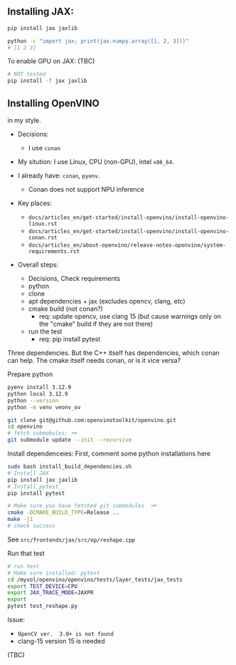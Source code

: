 ## Installing JAX:

```bash
pip install jax jaxlib

python -c "import jax; print(jax.numpy.array([1, 2, 3]))"
# [1 2 3]
```

To enable GPU on JAX: (TBC)
```bash
# NOT tested
pip install -f jax jaxlib
```

## Installing OpenVINO
in my style.
* Decisions:
   * I use `conan`
* My sitution: I use Linux, CPU (non-GPU), intel `x86_64`.
* I already have: `conan`, `pyenv`.
    * Conan does not support NPU inference
* Key places:
   * `docs/articles_en/get-started/install-openvino/install-openvino-linux.rst`
   * `docs/articles_en/get-started/install-openvino/install-openvino-conan.rst`
   * `docs/articles_en/about-openvino/release-notes-openvino/system-requirements.rst`

* Overall steps:
    * Decisions, Check requirements
    * python
    * clone
    * apt dependencies + jax (excludes opencv, clang, etc)
    * cmake build (not conan?)
         * req: update opencv, use clang 15 (but cause warnings only on the "cmake" build if they are not there)
    * run the test
        * req: pip install pytest

Three dependencies. But the C++ itself has dependencies, which conan can help. The cmake itself needs conan, or is it vice versa?

Prepare python
```bash
pyenv install 3.12.9
python local 3.12.9
python --version
python -m venv veonv_ov
```

```bash
git clone git@github.com:openvinotoolkit/openvino.git
cd openvino
# fetch submobules: 🗝️
git submodule update --init --recursive
```

Install dependenceies: 
First, comment some python installations here
```bash
sudo bash install_build_dependencies.sh
# Install JAX
pip install jax jaxlib
# Install pytest
pip install pytest
```

```bash
# Make sure you have fetched git submodules  🗝️
cmake -DCMAKE_BUILD_TYPE=Release ..
make -j1
# check success
```

See `src/frontends/jax/src/op/reshape.cpp`

Run that test
```bash
# run test
# Make sure installed: pytest
cd /myvol/openvino/openvino/tests/layer_tests/jax_tests
export TEST_DEVICE=CPU
export JAX_TRACE_MODE=JAXPR
export
pytest test_reshape.py
```

Issue:
* `OpenCV ver.  3.0+ is not found`
* clang-15 version 15 is needed

(TBC)
